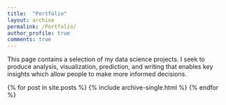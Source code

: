 ```yaml
---
title:  "Portfolio"
layout: archive
permalink: /Portfolio/
author_profile: true
comments: true
---
```


This page contains a selection of my data science projects.  I seek to produce analysis, visualization, prediction, and writing that enables key insights which allow people to make more informed decisions.

{% for post in site.posts %}
  {% include archive-single.html %}
{% endfor %}
